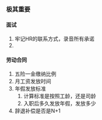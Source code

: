 ### 极其重要

#### 面试

1. 牢记HR的联系方式，录音所有承诺
2. 



#### 劳动合同

1. 五险一金缴纳比例
2. 月工资发放时间
3. 年假发放标准
   1. 计算标准是按照工龄，还是司龄
   2. 入职后多久发放年假，发放多少
4. 辞退补偿是否是N+1

